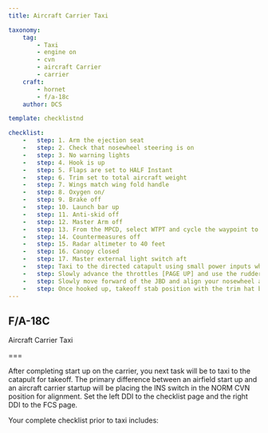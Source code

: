 ```yaml
---
title: Aircraft Carrier Taxi 

taxonomy:
    tag:
        - Taxi 
        - engine on
        - cvn
        - aircraft Carrier
        - carrier
    craft:
        - hornet
        - f/a-18c
    author: DCS

template: checklistnd

checklist:
    -   step: 1. Arm the ejection seat 
    -   step: 2. Check that nosewheel steering is on 
    -   step: 3. No warning lights 
    -   step: 4. Hook is up 
    -   step: 5. Flaps are set to HALF Instant 
    -   step: 6. Trim set to total aircraft weight 
    -   step: 7. Wings match wing fold handle 
    -   step: 8. Oxygen on/ 
    -   step: 9. Brake off 
    -   step: 10. Launch bar up 
    -   step: 11. Anti-skid off 
    -   step: 12. Master Arm off 
    -   step: 13. From the MPCD, select WTPT and cycle the waypoint to 1. 
    -   step: 14. Countermeasures off 
    -   step: 15. Radar altimeter to 40 feet 
    -   step: 16. Canopy closed 
    -   step: 17. Master external light switch aft
    -   step: Taxi to the directed catapult using small power inputs while using nosewheel steering in high gain [S]. Once behind the Jet Blast Defector (JBD) of the catapult you will launch from, spread the wings using the wing fold handle on the right vertical panel. To do so, right mouse button click on the handle until at the SPREAD setting. Then, with the mouse cursor over the handle, rotate forward on the mouse wheel. 
    -   step: Slowly advance the throttles [PAGE UP] and use the rudder pedals to steer left [Z] and right [X]. Reduce throttle by pressing [PAGE DOWN]. Holding down the Noses Wheel Steering (NWS) button, you can enable NWS HI mode [S] enabled tighter taxi turns. Press [W] to apply wheel brakes. 
    -   step: Slowly move forward of the JBD and align your nosewheel along the catapult track. You can best align yourself by using either the [F2] external view or taxi to place the shuttle directly left or right of your shoulder when launching from catapult 1 or 2. Once the nosewheel is directly behind the catapult shuttle, lower the launch bar. Next, press [U] and this will auto-connect the launch bar to the catapult shuttle.
    -   step: Once hooked up, takeoff stab position with the trim hat based on total aircraft weight. This weight can be seen on the CHECKLIST page. Using the TRIM HAT, set your stabs to takeoff trim based on <br />• Below 44,000 gross weight = stab trim 16 degrees (MIL or burners) <br />• 45,000 to 48,000 gross weight = stab trim 17 degrees (MIL or burners) <br />• 49,000 and above = stab trim 19 degrees (Burners required) 
---
```


## F/A-18C 
Aircraft Carrier Taxi 

===

After completing start up on the carrier, you next task will be to taxi to the catapult for takeoff. The primary difference between an airfield start up and an aircraft carrier startup will be placing the INS switch in the NORM CVN position for alignment. Set the left DDI to the checklist page and the right DDI to the FCS page. 

Your complete checklist prior to taxi includes: 